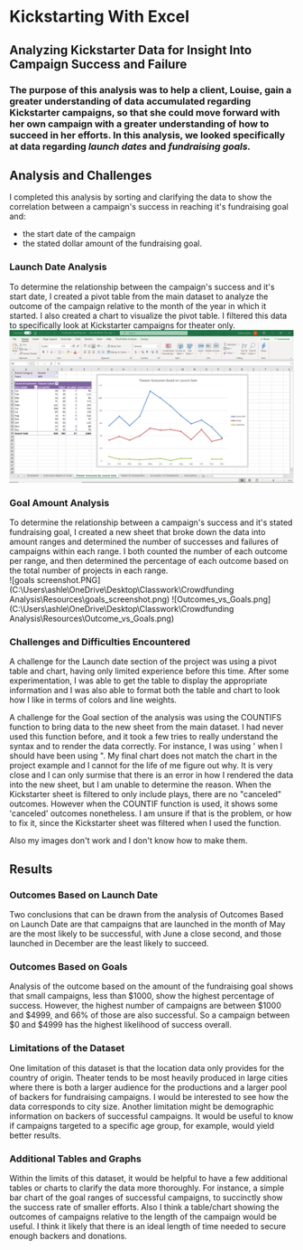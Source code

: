 # Kickstarting With Excel

## Analyzing Kickstarter Data for Insight Into Campaign Success and Failure

### The purpose of this analysis was to help a client, Louise, gain a greater understanding of data accumulated regarding Kickstarter campaigns, so that she could move forward with her own campaign with a greater understanding of how to succeed in her efforts.  In this analysis, we looked specifically at data regarding *launch dates* and *fundraising goals.*

## Analysis and Challenges
I completed this analysis by sorting and clarifying the data to show the correlation between a campaign's success in reaching it's fundraising goal and:
- the start date of the campaign
- the stated dollar amount of the fundraising goal.

### Launch Date Analysis
To determine the relationship between the campaign's success and it's start date, I created a pivot table from the main dataset to analyze the outcome of the campaign relative to the month of the year in which it started.  I also created a chart to visualize the pivot table.  I filtered this data to specifically look at Kickstarter campaigns for theater only.  
![Launch date screenshot.PNG](https://github.com/Alawler12/Kickstarter-Analysis/blob/master/Launch%20date%20screenshot.PNG)

### Goal Amount Analysis
To determine the relationship between a campaign's success and it's stated fundraising goal, I created a new sheet that broke down the data into amount ranges and determined the number of successes and failures of campaigns within each range. I both counted the number of each outcome per range, and then determined the percentage of each outcome based on the total number of projects in each range.  
![goals screenshot.PNG](C:\Users\ashle\OneDrive\Desktop\Classwork\Crowdfunding Analysis\Resources\goals_screenshot.png)
![Outcomes_vs_Goals.png](C:\Users\ashle\OneDrive\Desktop\Classwork\Crowdfunding Analysis\Resources\Outcome_vs_Goals.png)

### Challenges and Difficulties Encountered
A challenge for the Launch date section of the project was using a pivot table and chart, having only limited experience before this time.  After some experimentation, I was able to get the table to display the appropriate information and I was also able to format both the table and chart to look how I like in terms of colors and line weights.

A challenge for the Goal section of the analysis was using the COUNTIFS function to bring data to the new sheet from the main dataset.  I had never used this function before, and it took a few tries to really understand the syntax and to render the data correctly.  For instance, I was using ' when I should have been using ".  My final chart does not match the chart in the project example and I cannot for the life of me figure out why.  It is very close and I can only surmise that there is an error in how I rendered the data into the new sheet, but I am unable to determine the reason.  When the Kickstarter sheet is filtered to only include plays, there are no "canceled" outcomes. However when the COUNTIF function is used, it shows some 'canceled' outcomes nonetheless.  I am unsure if that is the problem, or how to fix it, since the Kickstarter sheet was filtered when I used the function.

Also my images don't work and I don't know how to make them.

## Results

### Outcomes Based on Launch Date
Two conclusions that can be drawn from the analysis of Outcomes Based on Launch Date are that campaigns that are launched in the month of May are the most likely to be successful, with June a close second, and those launched in December are the least likely to succeed.

### Outcomes Based on Goals
Analysis of the outcome based on the amount of the fundraising goal shows that small campaigns, less than $1000, show the highest percentage of success.  However, the highest number of campaigns are between $1000 and $4999, and 66% of those are also successful.  So a campaign between $0 and $4999 has the highest likelihood of success overall.

### Limitations of the Dataset
One limitation of this dataset is that the location data only provides for the country of origin.  Theater tends to be most heavily produced in large cities where there is both a larger audience for the productions and a larger pool of backers for fundraising campaigns. I would be interested to see how the data corresponds to city size.  Another limitation might be demographic information on backers of successful campaigns.  It would be useful to know if campaigns targeted to a specific age group, for example, would yield better results.  
### Additional Tables and Graphs
Within the limits of this dataset, it would be helpful to have a few additional tables or charts to clarify the data more thoroughly.  For instance, a simple bar chart of the goal ranges of successful campaigns, to succinctly show the success rate of smaller efforts.  Also I think a table/chart showing the outcomes of campaigns relative to the length of the campaign would be useful.  I think it likely that there is an ideal length of time needed to secure enough backers and donations.
